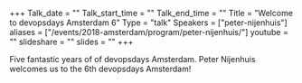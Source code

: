 +++
Talk_date = ""
Talk_start_time = ""
Talk_end_time = ""
Title = "Welcome to devopsdays Amsterdam 6"
Type = "talk"
Speakers = ["peter-nijenhuis"]
aliases = ["/events/2018-amsterdam/program/peter-nijenhuis/"]
youtube = ""
slideshare = ""
slides = ""
+++

Five fantastic years of of devopsdays Amsterdam. Peter Nijenhuis welcomes us to the 6th devopsdays Amsterdam!

